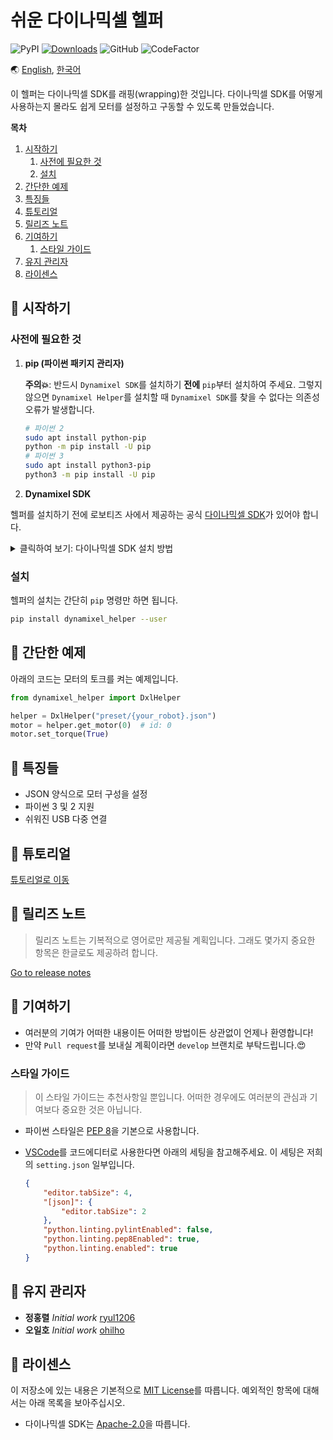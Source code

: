# 쉬운 다이나믹셀 헬퍼

![PyPI](https://img.shields.io/pypi/v/dynamixel-helper.svg)
[![Downloads](https://pepy.tech/badge/dynamixel-helper)](https://pepy.tech/project/dynamixel-helper)
![GitHub](https://img.shields.io/github/license/ryul1206/easy-dynamixel-helper.svg)
![CodeFactor](https://www.codefactor.io/repository/github/ryul1206/easy-dynamixel-helper/badge/master)

🌏 [English](https://github.com/ryul1206/easy-dynamixel-helper/blob/master/README.md),
[한국어](https://github.com/ryul1206/easy-dynamixel-helper/blob/master/README.kr.md)

이 헬퍼는 다이나믹셀 SDK를 래핑(wrapping)한 것입니다. 다이나믹셀 SDK를 어떻게 사용하는지 몰라도 쉽게 모터를 설정하고 구동할 수 있도록 만들었습니다.

**목차**

1. [ 시작하기](#-시작하기)
    1. [사전에 필요한 것](#사전에-필요한-것)
    1. [설치](#설치)
1. [ 간단한 예제](#-간단한-예제)
1. [ 특징들](#-특징들)
1. [ 튜토리얼](#-튜토리얼)
1. [ 릴리즈 노트](#-릴리즈-노트)
1. [ 기여하기](#-기여하기)
    1. [스타일 가이드](#스타일-가이드)
1. [ 유지 관리자](#-유지-관리자)
1. [ 라이센스](#-라이센스)

## 🚀 시작하기

### 사전에 필요한 것

1. **pip (파이썬 패키지 관리자)**

   **주의💥**: 반드시 `Dynamixel SDK`를 설치하기 **전에** `pip`부터 설치하여 주세요. 그렇지 않으면 `Dynamixel Helper`를 설치할 때 `Dynamixel SDK`를 찾을 수 없다는 의존성 오류가 발생합니다.

    ```bash
    # 파이썬 2
    sudo apt install python-pip
    python -m pip install -U pip
    # 파이썬 3
    sudo apt install python3-pip
    python3 -m pip install -U pip
    ```

2. **Dynamixel SDK**

헬퍼를 설치하기 전에 로보티즈 사에서 제공하는 공식 [다이나믹셀 SDK](https://github.com/ROBOTIS-GIT/DynamixelSDK)가 있어야 합니다.

<details><summary>클릭하여 보기: 다이나믹셀 SDK 설치 방법</summary>
<p>

1. 라이브러리를 설치할 공간에 공식 SDK 코드를 내려받습니다. 예를 들어, 저는 `~/lib` 폴더를 만들었습니다.

    ```bash
    git clone https://github.com/ROBOTIS-GIT/DynamixelSDK.git
    ```
2. 방금 내려받은 SDK 폴더에서 `/DynamixelSDK/python` 위치로 이동합니다.

    ```bash
    cd ${your_download_path}/DynamixelSDK/python
    ```

3. 관리자 권한으로 `setup.py`를 실행하면 SDK 설치가 끝납니다.

    ```bash
    python setup.py install
    ```

</p>
</details>

### 설치

헬퍼의 설치는 간단히 `pip` 명령만 하면 됩니다.

```bash
pip install dynamixel_helper --user
```

## 🐣 간단한 예제

아래의 코드는 모터의 토크를 켜는 예제입니다.

```python
from dynamixel_helper import DxlHelper

helper = DxlHelper("preset/{your_robot}.json")
motor = helper.get_motor(0)  # id: 0
motor.set_torque(True)
```

## 💎 특징들

- JSON 양식으로 모터 구성을 설정
- 파이썬 3 및 2 지원
- 쉬워진 USB 다중 연결

## 🌱 튜토리얼

[튜토리얼로 이동](https://github.com/ryul1206/easy-dynamixel-helper/blob/master/tutorial/TUTORIAL.kr.md)

## 🚩 릴리즈 노트

> 릴리즈 노트는 기복적으로 영어로만 제공될 계획입니다. 그래도 몇가지 중요한 항목은 한글로도 제공하려 합니다.

[Go to release notes](https://github.com/ryul1206/easy-dynamixel-helper/blob/master/CHANGELOG.md#Release-Notes)

## 💌 기여하기

- 여러분의 기여가 어떠한 내용이든 어떠한 방법이든 상관없이 언제나 환영합니다!
- 만약 `Pull request`를 보내실 계획이라면 `develop` 브랜치로 부탁드립니다.😍
<!-- common -->

### 스타일 가이드

> 이 스타일 가이드는 추천사항일 뿐입니다. 어떠한 경우에도 여러분의 관심과 기여보다 중요한 것은 아닙니다.

- 파이썬 스타일은 [PEP 8](https://www.python.org/dev/peps/pep-0008/)을 기본으로 사용합니다.
- [VSCode](https://code.visualstudio.com/)를 코드에디터로 사용한다면 아래의 세팅을 참고해주세요. 이 세팅은 저희의 `setting.json` 일부입니다.

    ```json
    {
        "editor.tabSize": 4,
        "[json]": {
            "editor.tabSize": 2
        },
        "python.linting.pylintEnabled": false,
        "python.linting.pep8Enabled": true,
        "python.linting.enabled": true
    }
    ```

## 🔧 유지 관리자

- **정홍렬** _Initial work_ [ryul1206](https://github.com/ryul1206)
- **오일호** _Initial work_ [ohilho](https://github.com/ohilho)

## 📜 라이센스

이 저장소에 있는 내용은 기본적으로 [MIT License](https://github.com/ryul1206/easy-dynamixel-helper/blob/master/LICENSE)를 따릅니다. 예외적인 항목에 대해서는 아래 목록을 보아주십시오.

- 다이나믹셀 SDK는 [Apache-2.0](https://github.com/ROBOTIS-GIT/DynamixelSDK/blob/master/LICENSE)을 따릅니다.
